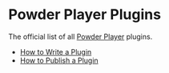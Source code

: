 # Powder Player Plugins

The official list of all [Powder Player](https://github.com/jaruba/PowderPlayer) plugins.

- [How to Write a Plugin](https://github.com/jaruba/powder-plugins/wiki/How-to-Write-a-Plugin)
- [How to Publish a Plugin](https://github.com/jaruba/powder-plugins/wiki/How-to-Publish-a-Plugin)
